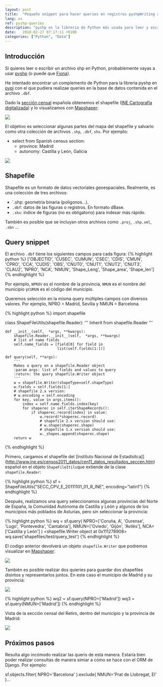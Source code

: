 ```yaml
---
layout: post
title:  "Pequeño snippet para hacer queries en registros pyshpWriting a small query snippet for pyshp records"
lang: es
ref: pyshp-queries
description: "pyshp es la libreria de Python más usada para leer y escribir en archivos shp. Vamos a intentar hacer queries con ella."
date:   2018-02-27 07:17:11 +0100
categories: ["Python", "Data"]
---
```

## Introducción
Si quieres leer o escribir un archivo shp en Python, probablemente vayas a usar [pyshp](https://github.com/GeospatialPython/pyshp) (o puede que [Fiona](https://pypi.python.org/pypi/Fiona)).

He intentado encontrar un complemento de Python para la libreria pyshp en [pypi](https://pypi.python.org/pypi?:action=browse&show=all&c=391) con el que pudiera realizae queries en la base de datos contenida en el archivo `.dbf`.

Dado la [sección censal](http://en.eustat.eus/documentos/elem_3830/definicion.html) española obtenemos el shapefile ([INE Cartografía digitalizada](http://www.ine.es/censos2011_datos/cen11_datos_resultados_seccen.htm)) y lo visualizamos con [Mapshaper](http://mapshaper.org/):

<div class="full">
    <a href="/assets/posts/{{page.ref}}/spain.png">
    <img class="img-fluid" src="/assets/posts/{{page.ref}}/spain.png">
    </a>
</div>

El objetivo es seleccionar algunas partes del mapa del shapefile y salvarlo como otra colección de archivos `.shp`, `.dbf`, `shx`. Por ejemplo: 
- select from Spanish census section:
    -  province: Madrid 
    -  autonomy: Castilla y León, Galicia

<div class="full">
    <a href="/assets/posts/{{page.ref}}/madrid-castilla-y-leon-galicia.png">
    <img class="img-fluid" src="/assets/posts/{{page.ref}}/madrid-castilla-y-leon-galicia.png">
    </a>
</div>

## Shapefile

Shapefile es un formato de datos vectoriales geoespaciales. Realmente, es una colección de tres archivos:
- `.shp: geometria binaria (poligonos...).
- `.dbf`: datos de las figuras o registros. En formato dBase.
- `.shx`: índice de figuras (no es obligatorio) para indexar más rápido.

También es posible que se incluyan otros archivos como `.proj`, `.shp.xml`, `.sbn` ...

## Query snippet
El archivo `.dbf` tiene los siguientes campos para cada figura:
{% highlight python %}
['OBJECTID', 'CUSEC', 'CUMUN', 'CSEC', 'CDIS', 'CMUN', 'CPRO', 'CCA', 'CUDIS', 'OBS', 'CNUT0', 'CNUT1', 'CNUT2', 'CNUT3', 'CLAU2', 'NPRO', 'NCA', 'NMUN', 'Shape_Leng', 'Shape_area', 'Shape_len']
{% endhighlight %}

Por ejemplo, `NPROV` es el nombre de la provincia, `NMUN` es el nombre del municipio y`CUMUN` es el código del municipio.

Queremos selección en la misma query múltiples campos con diversos valores. Por ejemplo, NPRO = Madrid, Sevilla y NMUN = Barcelona.

{% highlight python %}
import shapefile

class ShapeFileUtils(shapefile.Reader):
    ''' Inherit from shapefile.Reader '''
    
    def __init__(self,  *args, **kwargs):
        shapefile.Reader.__init__(self,  *args, **kwargs)
        # list of name fields
        self.name_fields = [field[0] for field in
                            list(self.fields[1:])]
    
    def query(self, **args):
        '''
        Makes a query on a shapefile.Reader object
        :param args: list of fields and values to query
        :return: the query shapefile.Writer object
        '''
        w = shapefile.Writer(shapeType=self.shapeType)
        w.fields = self.fields[1:]
        # shapefile 2.x version:
        # w.encoding = self.encoding
        for key, value in args.items():
            index = self.name_fields.index(key)
            for shaperec in self.iterShapeRecords():
                if shaperec.record[index] in value:
                    w.record(*shaperec.record)
                    # shapefile 2.x version should use:
                    # w.shape(shaperec.shape)
                    # shapefile 1.x version should use:
                    w._shapes.append(shaperec.shape)
        return w
{% endhighlight %}

Primero, cargamos el shapefile del [Instituto Nacional de Estadísitca]](http://www.ine.es/censos2011_datos/cen11_datos_resultados_seccen.htm) español en el objeto `ShapeFileItils`que extiende de la clase `shapefile.Reader`:

{% highlight python %}
sf = ShapeFileUtils("SECC_CPV_E_20111101_01_R_INE",
                     encoding="latin1")
{% endhighlight %}

Después, realizamos una query seleccionamos algunas provincias del Norte de España, la Comunidad Autónoma de Castilla y León y algunos de los municipios más poblados de Asturias, pero sin seleccionar la provincia:

{% highlight python %}
wq = sf.query(
         NPRO=['Coruña, A', 'Ourense', 'Lugo', 'Pontevedra', 'Cantabria'],
         NMUN=['Oviedo', 'Gijón', 'Avilés'],
         NCA=['Castilla y León']
    )
<shapefile.Writer object at 0x111278908>
wq.save('shapefiles/test/query_test')
{% endhighlight %}

El codigo anterior devolverá un objeto `shapefile.Writer` que podremos visualizar en [Mapshaper](http://mapshaper.org/):

<div class="full">
    <a href="/assets/posts/{{page.ref}}/galicia-castilla-y-leon-cantabria-asturias-municipios.png">
    <img class="img-fluid" src="/assets/posts/{{page.ref}}/galicia-castilla-y-leon-cantabria-asturias-municipios.png">
    </a>
</div>

También es posible realizar dos quieries para guardar dos shapefiles disintos y representarlos juntos. En este caso el municipio de Madrid y su provincia:

<div class="full">
    <a href="/assets/posts/{{page.ref}}/madrid-madrid.png">
    <img class="img-fluid" src="/assets/posts/{{page.ref}}/madrid-madrid.png">
    </a>
</div>

{% highlight python %}
wq2 = sf.query(NPRO=['Madrid'])
wq3 = sf.query(NMUN=['Madrid'])
{% endhighlight %}

Vista de la sección censal del Retiro, dentro del municipio y la provincia de Madrid:

<div class="full">
    <a href="/assets/posts/{{page.ref}}/madrid-madrid-retiro.png">
    <img class="img-fluid" src="/assets/posts/{{page.ref}}/madrid-madrid-retiro.png">
    </a>
</div>

## Próximos pasos

Resulta algo incómodo realizar las queris de esta manera. Estaría bien poder realizar consultas de manera simiar a cómo se hace con el ORM de Django. Por ejemplo:

 sf.objects.filter(
    NPRO='Barcelona'
).exclude(
    NMUN='Prat de Llobregat, El'
)...
